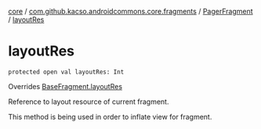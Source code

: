 [core](../../index.md) / [com.github.kacso.androidcommons.core.fragments](../index.md) / [PagerFragment](index.md) / [layoutRes](.)

# layoutRes

`protected open val layoutRes: Int`

Overrides [BaseFragment.layoutRes](../-base-fragment/layout-res.md)

Reference to layout resource of current fragment.

This method is being used in order to inflate view for fragment.

